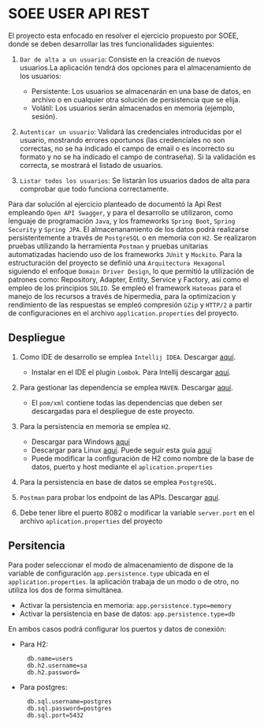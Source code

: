 # SOEE USER API REST
El proyecto esta enfocado en resolver el ejercicio propuesto por SOEE, donde se deben desarrollar las tres funcionalidades siguientes:
1. `Dar de alta a un usuario`: Consiste en la creación de nuevos usuarios.La aplicación tendrá dos opciones para el almacenamiento de los usuarios:
    - Persistente: Los usuarios se almacenarán en una base de datos, en archivo o en cualquier otra solución de 
    persistencia que se elija.
    - Volátil: Los usuarios serán almacenados en memoria (ejemplo, sesión).

2. `Autenticar un usuario`: Validará las credenciales introducidas por el usuario, mostrando errores oportunos (las credenciales no son correctas, no se ha indicado el campo de email o es incorrecto su formato y no se ha indicado el campo de contraseña). Si la validación es correcta, se mostrará el listado de usuarios.

3. `Listar todos los usuarios`: Se listarán los usuarios dados de alta para comprobar que todo funciona correctamente. 

Para dar solución al ejercicio planteado de documentó la Api Rest empleando `Open API Swagger`, y para el desarrollo se utilizaron, como lenguaje de programación `Java`, y los frameworks `Spring Boot`, `Spring Security` y `Spring JPA`. El almacenanamiento de los datos podrá realizarse persistentemente a través de `PostgreSQL` o en memoria con `H2`. Se realizaron pruebas utilizando la herramienta `Postman` y pruebas unitarias automatizadas haciendo uso de los frameworks `JUnit` y `Mockito`. Para la estructuración del proyecto se definió una `Arquitectura Hexagonal` siguiendo el enfoque `Domain Driver Design`, lo que permitió la utilización de patrones como: Repository, Adapter, Entity, Service y Factory, así como el empleo de los principios `SOLID`. Se empleó el framework `Hateoas` para el manejo de los recursos a través de hipermedia, para la optimizacion y rendimiento de las respuestas se empleó compresión `GZip` y `HTTP/2` a partir de configuraciones en el archivo `application.properties` del proyecto.

## Despliegue
1. Como IDE de desarrollo se emplea `Intellij IDEA`. Descargar [aquí](https://www.jetbrains.com/es-es/idea/download/).
     - Instalar en el IDE el plugin `Lombok`. Para Intellij descargar [aquí](https://plugins.jetbrains.com/plugin/6317-lombok/). 
   
2. Para gestionar las dependencia se emplea `MAVEN`. Descargar [aquí](https://maven.apache.org/download.cgi/).

    - El `pom/xml` contiene todas las dependencias que deben ser descargadas para el despliegue de este proyecto.
      
3. Para la persistencia en memoria se emplea `H2`. 
    - Descargar para Windows [aquí](https://h2database.com/h2-setup-2019-03-13.exe)
    - Descargar para Linux [aquí](https://h2database.com/h2-2019-03-13.zip). Puede seguir esta guía [aquí](https://o7planning.org/11895/install-h2-database-and-use-h2-console)
    - Puede modificar la configuración de H2 como nombre de la base de datos, puerto y host mediante el `aplication.properties`

4. Para la persistencia en base de datos se emplea `PostgreSQL`. 

5. `Postman` para probar los endpoint de las APIs. Descargar [aquí](https://www.postman.com/downloads/).

6. Debe tener libre el puerto 8082 o modificar la variable `server.port` en el archivo `aplication.properties` del proyecto

## Persitencia
Para poder seleccionar el modo de almacenamiento de dispone de la variable de configuración `app.persistence.type` ubicada en el `application.properties`.
la aplicación trabaja de un modo o de otro, no utiliza los dos de forma simultánea.

- Activar la persistencia en memoria: `app.persistence.type=memory`
- Activar la persistencia en base de datos: `app.persistence.type=db`

En ambos casos podrá configurar los puertos y datos de conexión:
- Para H2:

        db.name=users
        db.h2.username=sa
        db.h2.password=

- Para postgres:
    
        db.sql.username=postgres
        db.sql.password=postgres
        db.sql.port=5432

